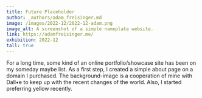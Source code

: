 ```yaml
---
title: Future Placeholder
author: _authors/adam_freisinger.md
image: /images/2022-12/2022-12-adam.png
image_alt: A screenshot of a simple nameplate website.
link: https://adamfreisinger.me/
exhibition: 2022-12
tall: true
---
```


For a long time, some kind of an online portfolio/showcase site has been on my someday maybe list. As a first step, I created a simple about page on a domain I purchased. The background-image is a cooperation of mine with Dall•e to keep up with the recent changes of the world. Also, I started preferring yellow recently.
